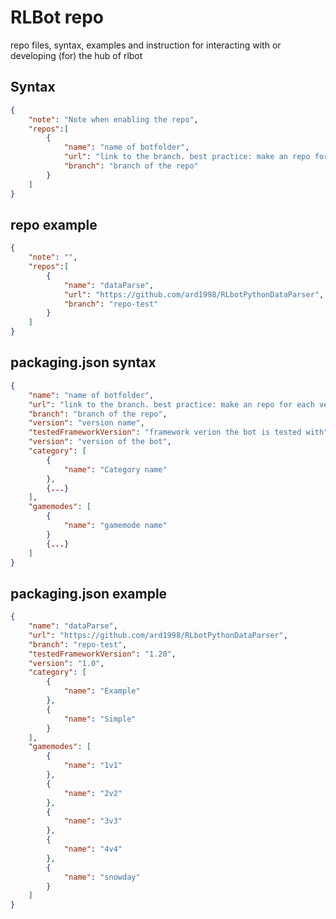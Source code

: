 # RLBot repo

repo files, syntax, examples and instruction for interacting with or developing (for) the hub of rlbot 

## Syntax
```json
{
	"note": "Note when enabling the repo",
	"repos":[
		{
			"name": "name of botfolder",
			"url": "link to the branch. best practice: make an repo for each version",
			"branch": "branch of the repo"
		}
	]
}
```

## repo example
```json
{
	"note": "",
	"repos":[
		{
			"name": "dataParse",
			"url": "https://github.com/ard1998/RLbotPythonDataParser",
			"branch": "repo-test"
		}
	]
}
```

## packaging.json syntax
```json
{
	"name": "name of botfolder",
	"url": "link to the branch. best practice: make an repo for each version",
	"branch": "branch of the repo",
	"version": "version name",
	"testedFrameworkVersion": "framework verion the bot is tested with",
	"version": "version of the bot",
	"category": [
		{
			"name": "Category name"
		},
		{...}
	],
	"gamemodes": [
		{
			"name": "gamemode name"
		}
		{...}
	] 
}
```


## packaging.json example
```json
{
	"name": "dataParse",
	"url": "https://github.com/ard1998/RLbotPythonDataParser",
	"branch": "repo-test",
	"testedFrameworkVersion": "1.20",
	"version": "1.0",
	"category": [
		{
			"name": "Example"
		},
		{
			"name": "Simple"
		}
	],
	"gamemodes": [
		{
			"name": "1v1"
		},
		{
			"name": "2v2"
		},
		{
			"name": "3v3"
		},
		{
			"name": "4v4"
		},
		{
			"name": "snowday"
		}
	] 
}
```
